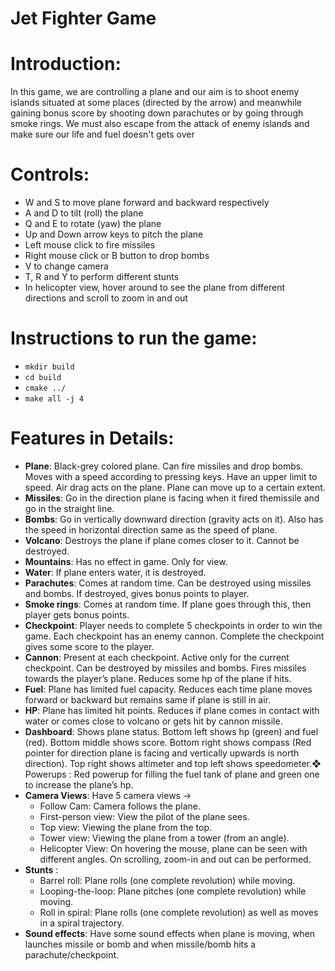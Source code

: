 Jet Fighter Game
=========================

# Introduction:
In this game, we are controlling a plane and our aim is to shoot enemy islands situated at some places (directed by the arrow) and meanwhile gaining bonus score by shooting down parachutes or by going through smoke rings. We must also escape from the attack of enemy islands and make sure our life and fuel doesn't gets over

# Controls:
- W and S to move plane forward and backward respectively
- A and D to tilt (roll) the plane
- Q and E to rotate (yaw) the plane
- Up and Down arrow keys to pitch the plane
- Left mouse click to fire missiles
- Right mouse click or B button to drop bombs
- V to change camera
- T, R and Y to perform different stunts
- In helicopter view, hover around to see the plane from different directions and scroll to zoom in and out

# Instructions to run the game:

- `mkdir build`
- `cd build`
- `cmake ../`
- `make all -j 4`

# Features in Details:
-  **Plane**: Black-grey colored plane. Can fire missiles and drop bombs. Moves with a speed according to pressing keys. Have an upper limit to speed. Air drag acts on the plane. Plane can move up to a certain extent.
- **Missiles**: Go in the direction plane is facing when it fired themissile and go in the straight line.
- **Bombs**: Go in vertically downward direction (gravity acts on it). Also has the speed in horizontal direction same as the speed of plane.
- **Volcano**: Destroys the plane if plane comes closer to it. Cannot be destroyed.
- **Mountains**: Has no effect in game. Only for view.
- **Water**: If plane enters water, it is destroyed.
- **Parachutes**: Comes at random time. Can be destroyed using missiles and bombs. If destroyed, gives bonus points to player.
- **Smoke rings**: Comes at random time. If plane goes through this, then player gets bonus points.
- **Checkpoint**: Player needs to complete 5 checkpoints in order to win the game. Each checkpoint has an enemy cannon. Complete the checkpoint gives some score to the player.
- **Cannon**: Present at each checkpoint. Active only for the current checkpoint. Can be destroyed by missiles and bombs. Fires missiles towards the player’s plane. Reduces some hp of the plane if hits.
- **Fuel**: Plane has limited fuel capacity. Reduces each time plane moves forward or backward but remains same if plane is still in air.
- **HP**: Plane has limited hit points. Reduces if plane comes in contact with water or comes close to volcano or gets hit by cannon missile.
- **Dashboard**: Shows plane status. Bottom left shows hp (green) and fuel (red). Bottom middle shows score. Bottom right shows
compass (Red pointer for direction plane is facing and vertically upwards is north direction). Top right shows altimeter and top left shows speedometer.❖ Powerups :​ Red powerup for filling the fuel tank of plane and green one to increase the plane’s hp.
- **Camera Views**: Have 5 camera views ->
  - Follow Cam: Camera follows the plane.
  - First-person view: View the pilot of the plane sees.
  - Top view: Viewing the plane from the top.
  - Tower view: Viewing the plane from a tower (from an angle).
  - Helicopter View: On hovering the mouse, plane can be seen with different angles. On scrolling, zoom-in and out can be performed.
- **Stunts** :
  - Barrel roll: Plane rolls (one complete revolution) while moving.
  - Looping-the-loop: Plane pitches (one complete revolution) while moving.
  - Roll in spiral: Plane rolls (one complete revolution) as well as moves in a spiral trajectory.
- **Sound effects**: Have some sound effects when plane is moving, when launches missile or bomb and when missile/bomb hits a parachute/checkpoint.
